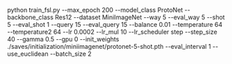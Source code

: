 python train_fsl.py --max_epoch 200 --model_class ProtoNet --backbone_class Res12 --dataset MiniImageNet --way 5 --eval_way 5 --shot 5 --eval_shot 1 --query 15 --eval_query 15 --balance 0.01 --temperature 64 --temperature2 64 --lr 0.0002 --lr_mul 10 --lr_scheduler step --step_size 40 --gamma 0.5 --gpu 0 --init_weights ./saves/initialization/miniimagenet/protonet-5-shot.pth --eval_interval 1 --use_euclidean --batch_size 2
